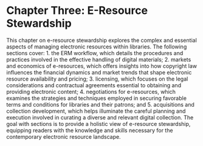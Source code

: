 # Chapter Three: E-Resource Stewardship

This chapter on e-resource stewardship explores the complex and essential
aspects of managing electronic resources within libraries. The following
sections cover: 1. the ERM workflow, which details the procedures and practices
involved in the effective handling of digital materials; 2. markets and
economics of e-resources, which offers insights into how copyright law
influences the financial dynamics and market trends that shape electronic
resource availability and pricing; 3. licensing, which focuses on the legal
considerations and contractual agreements essential to obtaining and providing
electronic content; 4. negotiations for e-resources, which examines the
strategies and techniques employed in securing favorable terms and conditions
for libraries and their patrons; and 5. acquisitions and collection
development, which helps illuminate the careful planning and execution involved
in curating a diverse and relevant digital collection. The goal with sections
is to provide a holistic view of e-resource stewardship, equipping readers with
the knowledge and skills necessary for the contemporary electronic resource
landscape.
